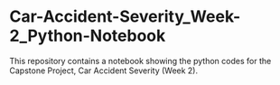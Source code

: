 # Car-Accident-Severity_Week-2_Python-Notebook
This repository contains a notebook showing the python codes for the Capstone Project, Car Accident Severity (Week 2).
